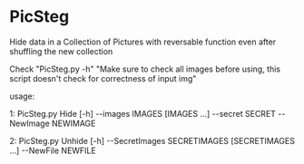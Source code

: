 # PicSteg
Hide data in a Collection of Pictures with reversable function even after shuffling the new collection

Check "PicSteg.py -h"
"Make sure to check all images before using, this script doesn't check for correctness of input img"

usage:

1: PicSteg.py Hide [-h] --images IMAGES [IMAGES ...] --secret SECRET --NewImage NEWIMAGE

2: PicSteg.py Unhide [-h] --SecretImages SECRETIMAGES [SECRETIMAGES ...] --NewFile NEWFILE
